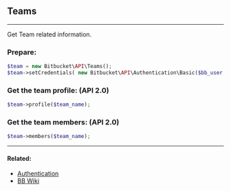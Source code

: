 ## Teams

----
Get Team related information.

### Prepare:
```php
$team = new Bitbucket\API\Teams();
$team->setCredentials( new Bitbucket\API\Authentication\Basic($bb_user, $bb_pass) );
```

### Get the team profile: (API 2.0)
```php
$team->profile($team_name);
```

### Get the team members: (API 2.0)
```php
$team->members($team_name);
```

----

#### Related:
  * [Authentication](authentication.md)
  * [BB Wiki](https://confluence.atlassian.com/x/XwZAGQ)

